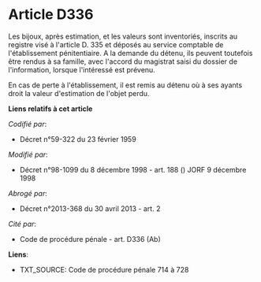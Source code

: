 # Article D336

Les bijoux, après estimation, et les valeurs sont inventoriés, inscrits au registre visé à l'article D. 335 et déposés au
service comptable de l'établissement pénitentiaire. A la demande du détenu, ils peuvent toutefois être rendus à sa famille,
avec l'accord du magistrat saisi du dossier de l'information, lorsque l'intéressé est prévenu. 

En cas de perte à l'établissement, il est remis au détenu où à ses ayants droit la valeur d'estimation de l'objet perdu.

**Liens relatifs à cet article**

_Codifié par_:

  - Décret n°59-322 du 23 février 1959

_Modifié par_:

  - Décret n°98-1099 du 8 décembre 1998 - art. 188 () JORF 9 décembre 1998

_Abrogé par_:

  - Décret n°2013-368 du 30 avril 2013 - art. 2

_Cité par_:

  - Code de procédure pénale - art. D336 (Ab)

**Liens**:

  - TXT_SOURCE: Code de procédure pénale 714 à 728
